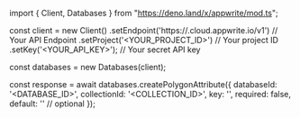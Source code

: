 import { Client, Databases } from "https://deno.land/x/appwrite/mod.ts";

const client = new Client()
    .setEndpoint('https://<REGION>.cloud.appwrite.io/v1') // Your API Endpoint
    .setProject('<YOUR_PROJECT_ID>') // Your project ID
    .setKey('<YOUR_API_KEY>'); // Your secret API key

const databases = new Databases(client);

const response = await databases.createPolygonAttribute({
    databaseId: '<DATABASE_ID>',
    collectionId: '<COLLECTION_ID>',
    key: '',
    required: false,
    default: '' // optional
});
